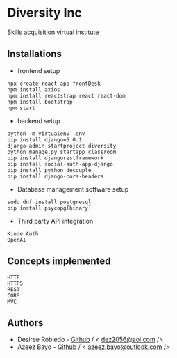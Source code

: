 # Diversity Inc
Skills acquisition virtual institute

## Installations

* frontend setup
```
npx create-react-app frontDesk
npm install axios
npm install reactstrap react react-dom
npm install bootstrap
npm start
```
* backend setup
```
python -m virtualenv .env 
pip install django=5.0.1
django-admin startproject diversity
python manage.py startapp classroom
pip install djangorestframework
pip install social-auth-app-django
pip install python decouple
pip install django-cors-headers
```
* Database management software setup
```
sudo dnf install postgresql
pip install psycopg[binary]
```
* Third party API integration
```
Kinde Auth 
OpenAI
``` 
## Concepts implemented
```
HTTP
HTTPS
REST
CORS
MVC 
``` 

## Authors
* Desiree Robledo - [Github](https://github.com/LadyD56) / < dez2056@aol.com />
* Azeez Bayo - [Github](https://github.com/AzeezBayo) / < azeez.bayo@outlook.com />
